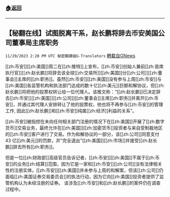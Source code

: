 ###  [:house:返回](README.md)
---


## 【秘翻在线】试图脱离干系，赵长鹏将辞去币安美国公司董事局主席职务
`11/29/2023 2:20 PM UTC 秘密翻譯組G-Translators` [轉載自GNews](https://gnews.org/articles/2050076)

[[zh:币安]][[zh:美国]]周二在[[zh:推特]]上宣布，[[zh:币安]]创始人兼前[[zh:首席执行官]][[zh:赵长鹏]]将辞去该全球[[zh:交易所]][[zh:美国]]分[[zh:公司]][[zh:董事会]]主席的[[zh:职务]]。虽然[[zh:币安]][[zh:美国]]没有参与上周[[zh:币安]]与[[zh:美国]]各监管机构和执法部门达成的数十亿[[zh:美元]]巨额和解协议，但[[zh:赵长鹏]]将把他的投票权转让给一位代理人。该推文称：“[[zh:赵长鹏]]已决定辞去[[zh:币安]][[zh:美国]][[zh:公司]][[zh:董事会]]主席[[zh:职务]]并离开[[zh:币安]]，并通过其代理人安排转让了他的投票权，他也将不再参与[[zh:币安]]的管理工作, 因此[[zh:赵长鹏]]和[[zh:币安]]纯属[[zh:经济]]利益的关系”。

[[zh:币安]]被指控在未向任何相关部门注册的情况下在[[zh:美国]]开展了[[zh:数字货币]]交易业务，最终允许在[[zh:美国]][[zh:加密货币]]投资者与来自受制裁地区的[[zh:币安]]客户进行了交易。作为和解协议的一部分，该[[zh:公司]]同意支付 43 亿[[zh:美元]]的罚款，并"完全退出"[[zh:美国]][[zh:市场]]并接受[[zh:赵长鹏]]辞去所有[[zh:职务]]。

但是一位[[zh:财政部]]高级官员告诉记者，[[zh:币安]][[zh:美国]]不属于[[zh:币安]]的业务[[zh:结算]]范围，因为它是一家和[[zh:币安]][[zh:公司]]没有法律相关性的注册实体。[[zh:币安]][[zh:美国]]并未参与上周的和解案，但该[[zh:公司]]仍面临[[zh:美国证券交易委员会]]的执法行动，因为它向[[zh:美国]]投资者提供了监管机构认为未经注册的证券。 该涉及[[zh:币安]]和[[zh:赵长鹏]]的案件仍在调查过程中。
